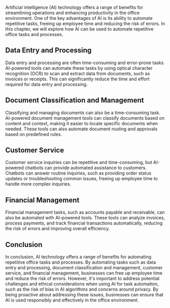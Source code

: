 
Artificial intelligence (AI) technology offers a range of benefits for streamlining operations and enhancing productivity in the office environment. One of the key advantages of AI is its ability to automate repetitive tasks, freeing up employee time and reducing the risk of errors. In this chapter, we will explore how AI can be used to automate repetitive office tasks and processes.

Data Entry and Processing
-------------------------

Data entry and processing are often time-consuming and error-prone tasks. AI-powered tools can automate these tasks by using optical character recognition (OCR) to scan and extract data from documents, such as invoices or receipts. This can significantly reduce the time and effort required for data entry and processing.

Document Classification and Management
--------------------------------------

Classifying and managing documents can also be a time-consuming task. AI-powered document management tools can classify documents based on content and context, making it easier to locate specific documents when needed. These tools can also automate document routing and approvals based on predefined rules.

Customer Service
----------------

Customer service inquiries can be repetitive and time-consuming, but AI-powered chatbots can provide automated assistance to customers. Chatbots can answer routine inquiries, such as providing order status updates or troubleshooting common issues, freeing up employee time to handle more complex inquiries.

Financial Management
--------------------

Financial management tasks, such as accounts payable and receivable, can also be automated with AI-powered tools. These tools can analyze invoices, process payments, and track financial transactions automatically, reducing the risk of errors and improving overall efficiency.

Conclusion
----------

In conclusion, AI technology offers a range of benefits for automating repetitive office tasks and processes. By automating tasks such as data entry and processing, document classification and management, customer service, and financial management, businesses can free up employee time and reduce the risk of errors. However, it's important to address potential challenges and ethical considerations when using AI for task automation, such as the risk of bias in AI algorithms and concerns around privacy. By being proactive about addressing these issues, businesses can ensure that AI is used responsibly and effectively in the office environment.
